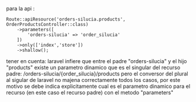 para la api :

    Route::apiResource('orders-silucia.products', OrderProductsController::class)
        ->parameters([
            'orders-silucia' => 'order_silucia'
        ])
        ->only(['index','store'])
        ->shallow();

tener en cuenta:
    laravel infiere que entre el padre "orders-silucia" y el hijo "products" existe un parametro dinamico que es el singular
    del recurso padre: 
        /orders-silucia/{order_silucia}/products
    pero el conversor del plural al sigular de laravel no majena correctamente todos los casos, por este motivo
    se debe indica explicitamente cual es el parametro dinamico para el recurso (en este caso el recurso padre) con el metodo "parameters"